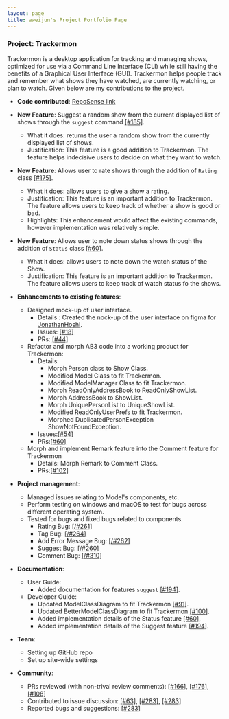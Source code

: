 ```yaml
---
layout: page
title: aweijun's Project Portfolio Page
---
```


### Project: Trackermon

Trackermon is a desktop application for tracking and managing shows, optimized for use via a Command Line Interface (CLI) while still having the benefits of a Graphical User Interface (GUI). Trackermon helps people track and remember what shows they have watched, are currently watching, or plan to watch.
Given below are my contributions to the project.

* **Code contributed**: [RepoSense link](https://nus-cs2103-ay2122s2.github.io/tp-dashboard/?search=aweijun&sort=groupTitle&sortWithin=title&timeframe=commit&mergegroup=&groupSelect=groupByRepos&breakdown=true&checkedFileTypes=docs~functional-code~test-code~other&since=2022-02-18)

* **New Feature**: Suggest a random show from the current displayed list of shows through the `suggest` command  [[\#185]](https://github.com/AY2122S2-CS2103T-T09-3/tp/pull/185).
  * What it does: returns the user a random show from the currently displayed list of shows.
  * Justification: This feature is a good addition to Trackermon. The feature helps indecisive users to decide on what they want to watch.

* **New Feature**: Allows user to rate shows through the addition of `Rating` class [[\#175]](https://github.com/AY2122S2-CS2103T-T09-3/tp/pull/175).
  * What it does: allows users to give a show a rating.
  * Justification: This feature is an important addition to Trackermon. The feature allows users to keep track of whether a show is good or bad.
  * Highlights: This enhancement would affect the existing commands, however implementation was relatively simple.

* **New Feature**: Allows user to note down status shows through the addition of `Status` class [[\#60]](https://github.com/AY2122S2-CS2103T-T09-3/tp/pull/60).
  * What it does: allows users to note down the watch status of the Show.
  * Justification: This feature is an important addition to Trackermon. The feature allows users to keep track of watch status fo the shows.

* **Enhancements to existing features**:
  * Designed mock-up of user interface.
    * Details : Created the nock-up of the user interface on figma for [JonathanHoshi](https://github.com/JonathanHoshi).
    * Issues: [[\#18]](https://github.com/AY2122S2-CS2103T-T09-3/tp/issues/18)
    * PRs: [[\#44]](https://github.com/AY2122S2-CS2103T-T09-3/tp/pull/44)
  * Refactor and morph AB3 code into a working product for Trackermon:
    * Details: 
      * Morph Person class to Show Class.
      * Modified Model Class to fit Trackermon.
      * Modified ModelManager Class to fit Trackermon.
      * Morph ReadOnlyAddressBook to ReadOnlyShowList.
      * Morph AddressBook to ShowList.
      * Morph UniquePersonList to UniqueShowList.
      * Modified ReadOnlyUserPrefs to fit Trackermon.
      * Morphed DuplicatedPersonException ShowNotFoundException.
    * Issues:[[\#54]](https://github.com/AY2122S2-CS2103T-T09-3/tp/issues/54)
    * PRs:[[\#60]](https://github.com/AY2122S2-CS2103T-T09-3/tp/pull/60)
  * Morph and implement Remark feature into the Comment feature for Trackermon
    * Details: Morph Remark to Comment Class.
    * PRs:[[\#102]](https://github.com/AY2122S2-CS2103T-T09-3/tp/pull/102)

* **Project management**:
  * Managed issues relating to Model's components, etc. 
  * Perform testing on windows and macOS to test for bugs across different operating system.
  * Tested for bugs and fixed bugs related to components.
    * Rating Bug: [[/#261]](https://github.com/AY2122S2-CS2103T-T09-3/tp/pull/261)
    * Tag Bug: [[/#264]](https://github.com/AY2122S2-CS2103T-T09-3/tp/pull/264)
    * Add Error Message Bug: [[/#262]](https://github.com/AY2122S2-CS2103T-T09-3/tp/pull/262)
    * Suggest Bug: [[/#260]](https://github.com/AY2122S2-CS2103T-T09-3/tp/pull/260)
    * Comment Bug: [[/#310]](https://github.com/AY2122S2-CS2103T-T09-3/tp/pull/310)
* **Documentation**:
  * User Guide: 
    * Added documentation for features `suggest` [[\#194]](https://github.com/AY2122S2-CS2103T-T09-3/tp/pull/194).
  * Developer Guide:
    * Updated ModelClassDiagram to fit Trackermon [[\#91]](https://github.com/AY2122S2-CS2103T-T09-3/tp/pull/91).
    * Updated BetterModelClassDiagram to fit Trackermon [[#100]](https://github.com/AY2122S2-CS2103T-T09-3/tp/pull/100).
    * Added implementation details of the Status feature [[\#60]](https://github.com/AY2122S2-CS2103T-T09-3/tp/pull/60).
    * Added implementation details of the Suggest feature [[\#194]](https://github.com/AY2122S2-CS2103T-T09-3/tp/pull/194).

* **Team**:
  * Setting up GitHub repo
  * Set up site-wide settings

* **Community**:
  * PRs reviewed (with non-trival review comments): [[\#166]](https://github.com/AY2122S2-CS2103T-T09-3/tp/pull/166#discussion_r835801455),
  [[\#176]](https://github.com/AY2122S2-CS2103T-T09-3/tp/pull/176#discussion_r835937502),
  [[\#108]](https://github.com/AY2122S2-CS2103T-T09-3/tp/pull/108#discussion_r828101674)
  * Contributed to issue discussion: [[\#63]](https://github.com/AY2122S2-CS2103T-T09-3/tp/issues/63), [[\#283]](https://github.com/AY2122S2-CS2103T-T09-3/tp/issues/283), [[\#283]](https://github.com/AY2122S2-CS2103T-T09-3/tp/issues/283)
  * Reported bugs and suggestions:  [[\#283]](https://github.com/AY2122S2-CS2103T-T09-3/tp/issues/283)

